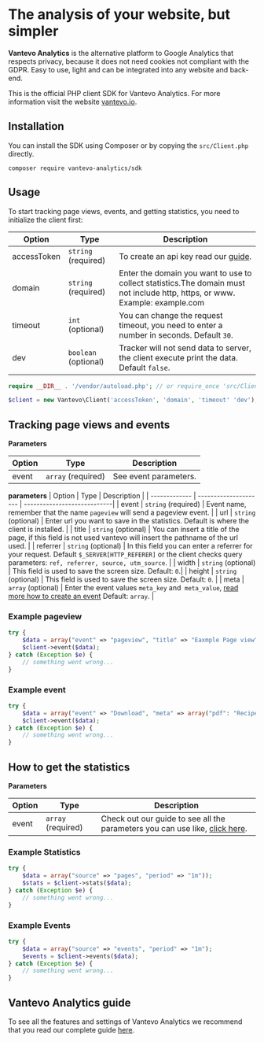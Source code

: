 # The analysis of your website, but simpler
 
**Vantevo Analytics** is the alternative platform to Google Analytics that respects privacy, because it does not need cookies not compliant with the GDPR. Easy to use, light and can be integrated into any website and back-end.
 
This is the official PHP client SDK for Vantevo Analytics. For more information visit the website  [vantevo.io](https://vantevo.io).

## Installation
 
You can install the SDK using Composer or by copying the `src/Client.php` directly.

`composer require vantevo-analytics/sdk`

## Usage 

To start tracking page views, events, and getting statistics, you need to initialize the client first:

| Option        | Type                  | Description                 |
| ------------- | --------------------- | ----------------------------|
| accessToken   | `string`  (required)  | To create an api key read our [guide](https://vantevo.io/docs/account/impostazioni).|
| domain        | `string`  (required)  | Enter the domain you want to use to collect statistics.The domain must not include http, https, or www. Example: example.com  |
| timeout       | `int` (optional)      |  You can change the request timeout, you need to enter a number in seconds. Default `30`.|
| dev           | `boolean` (optional)  | Tracker will not send data to server, the client execute print the data. Default `false`. |


```php
require __DIR__ . '/vendor/autoload.php'; // or require_once 'src/Client.php';

$client = new Vantevo\Client('accessToken', 'domain', 'timeout' 'dev');
```

## Tracking page views and events

**Parameters**

| Option        | Type                  | Description                 |
| ------------- | --------------------- | ----------------------------|
| event   | `array`  (required)        | See event parameters. |

**parameters**
| Option        | Type                  | Description                 |
| ------------- | --------------------- | ----------------------------|
| event         | `string`  (required)  | Event name, remember that the name `pageview` will send a pageview event. |
| url           | `string`  (optional)    | Enter url you want to save in the statistics. Default is where the client is installed. |
| title         | `string`  (optional)    | You can insert a title of the page, if this field is not used vantevo will insert the pathname of the url used. |
| referrer      | `string`  (optional)    | In this field you can enter a referrer for your request.  Default `$_SERVER[HTTP_REFERER]` or the client checks query parameters: `ref, referrer, source, utm_source`. |
| width         | `string`  (optional)    | This field is used to save the screen size. Default: `0`.|
| height        | `string`  (optional)    | This field is used to save the screen size.  Default: `0`. |
| meta          | `array`  (optional)    | Enter the event values `meta_key` and` meta_value`, [read more how to create an event](https://vantevo.io/docs/come-creare-un-evento#evento)  Default: `array`. |

### Example pageview

```php
try {
    $data = array("event" => "pageview", "title" => "Eaxmple Page view");
	$client->event($data);
} catch (Exception $e) {
	// something went wrong...
}
```

### Example event

```php
try {
    $data = array("event" => "Download", "meta" => array("pdf": "Recipes"));
	$client->event($data);
} catch (Exception $e) {
	// something went wrong...
}
```


## How to get the statistics

**Parameters**

| Option        | Type                  | Description                 |
| ------------- | --------------------- | ----------------------------|
| event         | `array`  (required)  | Check out our guide to see all the parameters you can use like, [click here](https://vantevo.io/docs/api-sdk/api-statistiche#parametri). |

### Example Statistics

```php
try {
    $data = array("source" => "pages", "period" => "1m"));
	$stats = $client->stats($data);
} catch (Exception $e) {
	// something went wrong...
}
```

### Example Events

```php
try {
    $data = array("source" => "events", "period" => "1m");
	$events = $client->events($data);
} catch (Exception $e) {
	// something went wrong...
}
```

## Vantevo Analytics guide
 
To see all the features and settings of Vantevo Analytics we recommend that you read our complete guide [here](https://vantevo.io/docs?utm_source=npm&utm_medium=vantevo-analytics-tracker).
 
















